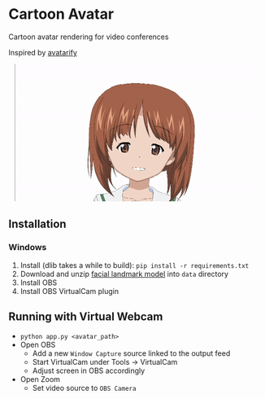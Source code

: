# Cartoon Avatar

Cartoon avatar rendering for video conferences

Inspired by [avatarify](https://github.com/alievk/avatarify)

<p align="center">
  <img src="docs/demo.gif">
</p>

## Installation

### Windows
  1. Install (dlib takes a while to build): `pip install -r requirements.txt`
  2. Download and unzip [facial landmark model](https://github.com/davisking/dlib-models/blob/master/shape_predictor_68_face_landmarks.dat.bz2) into `data` directory
  3. Install OBS
  4. Install OBS VirtualCam plugin
  
## Running with Virtual Webcam
  - `python app.py <avatar_path>`
  - Open OBS
    - Add a new `Window Capture` source linked to the output feed
    - Start VirtualCam under Tools -> VirtualCam
    - Adjust screen in OBS accordingly
  - Open Zoom
    - Set video source to `OBS Camera`
